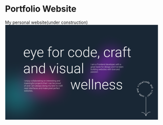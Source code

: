 # Portfolio Website
My personal website(under construction)
![Design preview](./design-preview/desktop.png)
